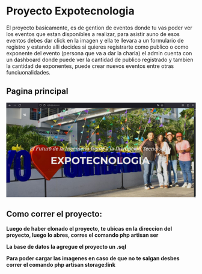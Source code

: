 <h1>Proyecto Expotecnologia</h1>

<p>El proyecto basicamente, es de gention de eventos donde tu vas poder
ver los eventos que estan disponibles a realizar, para asistir auno de 
esos eventos debes dar click en la imagen y ella te llevara a un formulario de registro y estando alli decides si quieres registrarte
como publico o como exponente del evento (persona que va a dar la charla)
el admin cuenta con un dashboard donde puede ver la cantidad de publico registrado y tambien la cantidad de exponentes, puede crear nuevos eventos
entre otras funciuonalidades.</p>

<h2>Pagina principal</h2>
<img class="mx-auto rounded-circle" src="https://github.com/andersoncassiani/splavia-evento/blob/main/public/assets/img/pagina-principal.png" alt="..." />

<h2>Como correr el proyecto:</h2>

<p><b>Luego de haber clonado el proyecto, te ubicas en la direccion del proyecto, 
luego lo abres, corres el comando php artisan ser</b></p>

<p><b>La base de datos la agregue el proyecto un .sql</b></p>

<p><b>Para poder cargar las imagenes en caso de que no te salgan desbes correr el 
comando php artisan storage:link</b></p>


